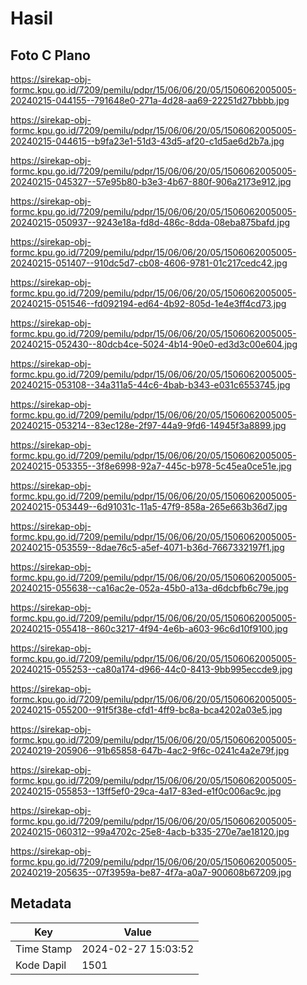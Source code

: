 # Hasil

## Foto C Plano

https://sirekap-obj-formc.kpu.go.id/7209/pemilu/pdpr/15/06/06/20/05/1506062005005-20240215-044155--791648e0-271a-4d28-aa69-22251d27bbbb.jpg

https://sirekap-obj-formc.kpu.go.id/7209/pemilu/pdpr/15/06/06/20/05/1506062005005-20240215-044615--b9fa23e1-51d3-43d5-af20-c1d5ae6d2b7a.jpg

https://sirekap-obj-formc.kpu.go.id/7209/pemilu/pdpr/15/06/06/20/05/1506062005005-20240215-045327--57e95b80-b3e3-4b67-880f-906a2173e912.jpg

https://sirekap-obj-formc.kpu.go.id/7209/pemilu/pdpr/15/06/06/20/05/1506062005005-20240215-050937--9243e18a-fd8d-486c-8dda-08eba875bafd.jpg

https://sirekap-obj-formc.kpu.go.id/7209/pemilu/pdpr/15/06/06/20/05/1506062005005-20240215-051407--910dc5d7-cb08-4606-9781-01c217cedc42.jpg

https://sirekap-obj-formc.kpu.go.id/7209/pemilu/pdpr/15/06/06/20/05/1506062005005-20240215-051546--fd092194-ed64-4b92-805d-1e4e3ff4cd73.jpg

https://sirekap-obj-formc.kpu.go.id/7209/pemilu/pdpr/15/06/06/20/05/1506062005005-20240215-052430--80dcb4ce-5024-4b14-90e0-ed3d3c00e604.jpg

https://sirekap-obj-formc.kpu.go.id/7209/pemilu/pdpr/15/06/06/20/05/1506062005005-20240215-053108--34a311a5-44c6-4bab-b343-e031c6553745.jpg

https://sirekap-obj-formc.kpu.go.id/7209/pemilu/pdpr/15/06/06/20/05/1506062005005-20240215-053214--83ec128e-2f97-44a9-9fd6-14945f3a8899.jpg

https://sirekap-obj-formc.kpu.go.id/7209/pemilu/pdpr/15/06/06/20/05/1506062005005-20240215-053355--3f8e6998-92a7-445c-b978-5c45ea0ce51e.jpg

https://sirekap-obj-formc.kpu.go.id/7209/pemilu/pdpr/15/06/06/20/05/1506062005005-20240215-053449--6d91031c-11a5-47f9-858a-265e663b36d7.jpg

https://sirekap-obj-formc.kpu.go.id/7209/pemilu/pdpr/15/06/06/20/05/1506062005005-20240215-053559--8dae76c5-a5ef-4071-b36d-7667332197f1.jpg

https://sirekap-obj-formc.kpu.go.id/7209/pemilu/pdpr/15/06/06/20/05/1506062005005-20240215-055638--ca16ac2e-052a-45b0-a13a-d6dcbfb6c79e.jpg

https://sirekap-obj-formc.kpu.go.id/7209/pemilu/pdpr/15/06/06/20/05/1506062005005-20240215-055418--860c3217-4f94-4e6b-a603-96c6d10f9100.jpg

https://sirekap-obj-formc.kpu.go.id/7209/pemilu/pdpr/15/06/06/20/05/1506062005005-20240215-055253--ca80a174-d966-44c0-8413-9bb995eccde9.jpg

https://sirekap-obj-formc.kpu.go.id/7209/pemilu/pdpr/15/06/06/20/05/1506062005005-20240215-055200--91f5f38e-cfd1-4ff9-bc8a-bca4202a03e5.jpg

https://sirekap-obj-formc.kpu.go.id/7209/pemilu/pdpr/15/06/06/20/05/1506062005005-20240219-205906--91b65858-647b-4ac2-9f6c-0241c4a2e79f.jpg

https://sirekap-obj-formc.kpu.go.id/7209/pemilu/pdpr/15/06/06/20/05/1506062005005-20240215-055853--13ff5ef0-29ca-4a17-83ed-e1f0c006ac9c.jpg

https://sirekap-obj-formc.kpu.go.id/7209/pemilu/pdpr/15/06/06/20/05/1506062005005-20240215-060312--99a4702c-25e8-4acb-b335-270e7ae18120.jpg

https://sirekap-obj-formc.kpu.go.id/7209/pemilu/pdpr/15/06/06/20/05/1506062005005-20240219-205635--07f3959a-be87-4f7a-a0a7-900608b67209.jpg


## Metadata

| Key        | Value               |
| ---------- | ------------------- |
| Time Stamp | 2024-02-27 15:03:52 |
| Kode Dapil | 1501                |



